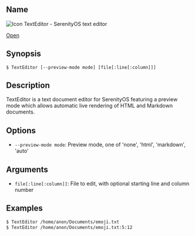 ## Name

![Icon](/res/icons/16x16/app-text-editor.png) TextEditor - SerenityOS text editor

[Open](launch:///bin/TextEditor)

## Synopsis

```**sh
$ TextEditor [--preview-mode mode] [file[:line[:column]]]
```

## Description

TextEditor is a text document editor for SerenityOS featuring a preview mode
which allows automatic live rendering of HTML and Markdown documents.

## Options

-   `--preview-mode mode`: Preview mode, one of 'none', 'html', 'markdown', 'auto'

## Arguments

-   `file[:line[:column]]`: File to edit, with optional starting line and column number

## Examples

```sh
$ TextEditor /home/anon/Documents/emoji.txt
$ TextEditor /home/anon/Documents/emoji.txt:5:12
```

